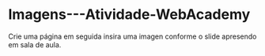 # Imagens---Atividade-WebAcademy
Crie uma página em seguida insira uma imagen conforme o slide apresendo em sala de aula.
